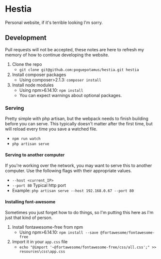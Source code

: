# Hestia

Personal website, if it's terrible looking I'm sorry.

## Development

Pull requests will not be accepted, these notes are here to refresh my memory of how to continue developing the website.

1. Clone the repo
    * `git clone git@github.com:poguepotamus/hestia.git hestia`
2. Install composer packages
    * Using composer>2.1.3: `composer install`
3. Install node modules
    * Using npm>6.14.10: `npm install`
    * You can expect warnings about optional packages.

### Serving

Pretty simple with php artisan, but the webpack needs to finish building before you can serve. This typically doesn't matter after the first time, but will reload every time you save a watched file.

* `npm run watch`
* `php artisan serve`

#### Serving to another computer

If you're working over the network, you may want to serve this to another computer. Use the following flags with their appropriate values.

* `--host <current_IP>`
* `--port 80` Typical http port
* Example: `php artisan serve --host 192.168.0.67 --port 80`

#### Installing font-awesome

Sometimes you just forget how to do things, so I'm putting this here as I'm just that kind of person.

1. Install fontawesome-free from npm
    * Using npm>6.14.10: `npm install --save @fortawesome/fontawesome-free`
2. Import it in your `app.css` file
    * `echo "@import '~@fortawesome/fontawesome-free/css/all.css';" >> resources\css\app.css`
